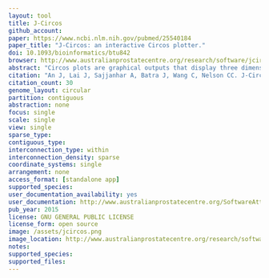 ```yaml
---
layout: tool 
title: J-Circos
github_account: 
paper: https://www.ncbi.nlm.nih.gov/pubmed/25540184
paper_title: "J-Circos: an interactive Circos plotter."
doi: 10.1093/bioinformatics/btu842
browser: http://www.australianprostatecentre.org/research/software/jcircos
abstract: "Circos plots are graphical outputs that display three dimensional chromosomal interactions and fusion transcripts. However, the Circos plot tool is not an interactive visualization tool, but rather a figure generator. For example, it does not enable data to be added dynamically nor does it provide information for specific data points interactively. Recently, an R-based Circos tool (RCircos) has been developed to integrate Circos to R, but similarly, Rcircos can only be used to generate plots. Thus, we have developed a Circos plot tool (J-Circos) that is an interactive visualization tool that can plot Circos figures, as well as being able to dynamically add data to the figure, and providing information for specific data points using mouse hover display and zoom in/out functions. J-Circos uses the Java computer language to enable, it to be used on most operating systems (Windows, MacOS, Linux). Users can input data into J-Circos using flat data formats, as well as from the Graphical user interface (GUI). J-Circos will enable biologists to better study more complex chromosomal interactions and fusion transcripts that are otherwise difficult to visualize from next-generation sequencing data."
citation: "An J, Lai J, Sajjanhar A, Batra J, Wang C, Nelson CC. J-Circos: an interactive Circos plotter. Bioinformatics. academic.oup.com; 2015;31: 1463–1465."
citation_count: 30
genome_layout: circular
partition: contiguous
abstraction: none
focus: single
scale: single
view: single
sparse_type: 
contiguous_type: 
interconnection_type: within
interconnection_density: sparse
coordinate_systems: single
arrangement: none
access_format: [standalone app]
supported_species: 
user_documentation_availability: yes
user_documentation: http://www.australianprostatecentre.org/SoftwareAttachments/manual_jcircosv2.pdf
pub_year: 2015
license: GNU GENERAL PUBLIC LICENSE
license_form: open source
image: /assets/jcircos.png
image_location: http://www.australianprostatecentre.org/research/software/jcircos
notes: 
supported_species: 
supported_files: 
---
```

